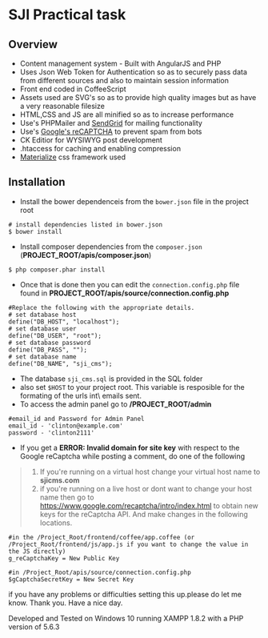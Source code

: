 SJI Practical task
========================

Overview
---------
- Content management system - Built with AngularJS and PHP 
- Uses Json Web Token for Authentication so as to securely pass data from different sources and also to maintain session information
- Front end coded in CoffeeScript
- Assets used are SVG's so as to provide high quality images but as have a very reasonable filesize
- HTML,CSS and JS are all minified so as to increase performance
- Use's PHPMailer and [SendGrid](https://sendgrid.com/ "title") for mailing functionality
- Use's [Google's reCAPTCHA](https://www.google.com/recaptcha/intro/index.html "title") to prevent spam from bots
- CK Editior for WYSIWYG post development
- .htaccess for caching and enabling compression
- [Materialize](http://materializecss.com/ 'title') css framework used

Installation
------------
- Install the bower dependenceis from the `bower.json` file in the project root
```
# install dependencies listed in bower.json
$ bower install
```
- Install composer dependencies from the `composer.json` (**PROJECT_ROOT/apis/composer.json**)
```
$ php composer.phar install
```
- Once that is done then you can edit the `connection.config.php` file found in **PROJECT_ROOT/apis/source/connection.config.php**
```
#Replace the following with the appropriate details.
# set database host
define("DB_HOST", "localhost");
# set database user
define("DB_USER", "root");
# set database password
define("DB_PASS", "");
# set database name
define("DB_NAME", "sji_cms");
```
- The database `sji_cms.sql` is provided in the SQL folder
- also set `$HOST` to your project root. This variable is resposible for the formating of the urls int\ emails sent.
- To access the admin panel go to **/PROJECT_ROOT/admin**
```
#email_id and Password for Admin Panel
email_id - 'clinton@example.com'
password - 'clinton2111'
```
- If you get a **ERROR: Invalid domain for site key** with respect to the Google reCaptcha while posting a comment, do one of the following
> 1. If you're running on a virtual host change your virtual host name to **sjicms.com**
> 2. if you're running on a live host or dont want to change your host name then go to https://www.google.com/recaptcha/intro/index.html to obtain new keys for the reCaptcha API. And make changes in the following locations.

```
#in the /Project_Root/frontend/coffee/app.coffee (or /Project_Root/frontend/js/app.js if you want to change the value in the JS directly)
g_reCaptchaKey = New Public Key

#in /Project_Root/apis/source/connection.config.php
$gCaptchaSecretKey = New Secret Key

```

if you have any problems or difficulties setting this up.please do let me know. Thank you. Have a nice day.

Developed and Tested on Windows 10 running XAMPP 1.8.2 with a PHP version of 5.6.3 
